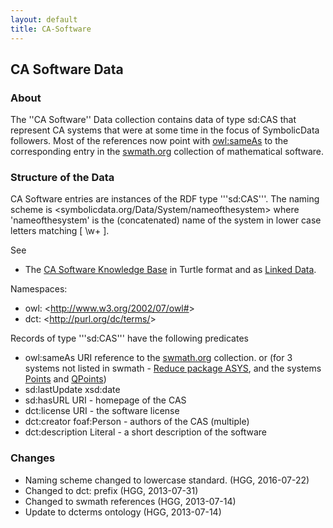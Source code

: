 ```yaml
---
layout: default
title: CA-Software
---
```


## CA Software Data ##

###  About ### 

The ''CA Software'' Data collection contains data of type sd:CAS that represent CA systems that were at some time in the focus of SymbolicData followers.  Most of the references now point with [owl:sameAs](http://www.w3.org/TR/owl-ref/#sameAs-def) to the corresponding entry in the [swmath.org](http://www.swmath.org/) collection of mathematical software.

###  Structure of the Data ### 

CA Software entries are instances of the RDF type '''sd:CAS'''. The naming scheme is &lt;symbolicdata.org/Data/System/nameofthesystem&gt; where 'nameofthesystem' is the (concatenated) name of the system in lower case letters matching [ \w+ ].

See 
* The [CA Software Knowledge Base](http://symbolicdata.org/RDFData/Systems.ttl) in Turtle format and as [Linked Data](http://symbolicdata.org/Data/Systems/).

Namespaces:
* owl: &lt;http://www.w3.org/2002/07/owl#&gt;
* dct: &lt;http://purl.org/dc/terms/&gt; 

Records of type '''sd:CAS''' have the following predicates
* owl:sameAs URI reference to the [swmath.org](http://www.swmath.org/) collection. 
or (for 3 systems not listed in swmath - [Reduce package ASYS](http://symbolicdata.org/Data/System/ASYS), and the systems [Points](http://symbolicdata.org/Data/System/Points) and [QPoints](http://symbolicdata.org/Data/System/QPoints))
* sd:lastUpdate xsd:date
* sd:hasURL URI - homepage of the CAS
* dct:license URI - the software license
* dct:creator foaf:Person - authors of the CAS (multiple)
* dct:description Literal - a short description of the software

###  Changes ### 

* Naming scheme changed to lowercase standard. (HGG, 2016-07-22)
* Changed to dct: prefix  (HGG, 2013-07-31)
* Changed to swmath references  (HGG, 2013-07-14)
* Update to dcterms ontology (HGG, 2013-07-14)
